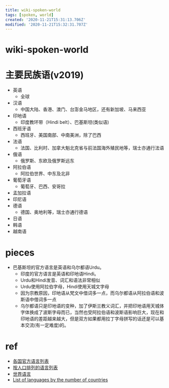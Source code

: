 ```yaml
---
title: wiki-spoken-world
tags: [spoken, world]
created: '2020-11-21T15:31:13.706Z'
modified: '2020-11-21T15:32:31.707Z'
---
```


# wiki-spoken-world

# 主要民族语(v2019)

- 英语
  - 全球
- 汉语
  - 中国大陆、香港、澳门、台澎金马地区，还有新加坡、马来西亚
- 印地语
  - 印度教环带（Hindi belt）、巴基斯坦(类似语)
- 西班牙语
  - 西班牙、美国南部、中南美洲，除了巴西
- 法语
  - 法国、比利时、加拿大魁北克省与前法国海外殖民地等，瑞士亦通行法语
- 俄语
  - 俄罗斯、东欧及俄罗斯远东
- 阿拉伯语
  - 阿拉伯世界、中东及北非
- 葡萄牙语
  - 葡萄牙、巴西、安哥拉
- 孟加拉语
- 印尼语
- 德语
  - 德国、奥地利等，瑞士亦通行德语
- 日语
- 韩语
- 越南语

# pieces

- 巴基斯坦的官方语言是英语和乌尔都语Urdu。
  - 印度的官方语言是英语和印地语Hindi。
  - Urdu和Hindi发音、词汇和语法非常相似
  - Urdu使用阿拉伯字母，Hindi使用天城文字母
  - 因为宗教原因，印地语从梵文中借词多一点，而乌尔都语从阿拉伯语和波斯语中借词多一点
  - 乌尔都语只是印地语的变种，加了伊斯兰教义词汇，并把印地语用天城体字体换成了波斯字母而已，当然也受阿拉伯语和波斯语影响巨大，现在和印地语的差距越来越大，但是双方如果都用拉丁字母拼写的话还是可以基本交流(有一定难度)的。

# ref

- [各国官方语言列表](https://zh.wikipedia.org/wiki/%E5%90%84%E5%9B%BD%E5%AE%98%E6%96%B9%E8%AF%AD%E8%A8%80%E5%88%97%E8%A1%A8)
- [按人口排列的语言列表](https://zh.wikipedia.org/wiki/%E6%8C%89%E4%BA%BA%E5%8F%A3%E6%8E%92%E5%88%97%E7%9A%84%E8%AF%AD%E8%A8%80%E5%88%97%E8%A1%A8)
- [世界语言](https://zh.wikipedia.org/wiki/%E4%B8%96%E7%95%8C%E8%AA%9E%E8%A8%80)
- [List of languages by the number of countries](https://en.wikipedia.org/wiki/List_of_languages_by_the_number_of_countries_in_which_they_are_recognized_as_an_official_language)
